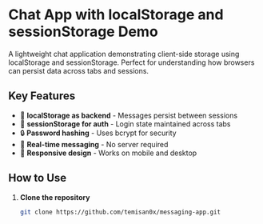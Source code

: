 # Chat App with localStorage and sessionStorage Demo

A lightweight chat application demonstrating client-side storage using localStorage and sessionStorage. Perfect for understanding how browsers can persist data across tabs and sessions.

## Key Features

- 💾 **localStorage as backend** - Messages persist between sessions
- 🔐 **sessionStorage for auth** - Login state maintained across tabs
- 🔒 **Password hashing** - Uses bcrypt for security
- 💬 **Real-time messaging** - No server required
- 📱 **Responsive design** - Works on mobile and desktop

## How to Use

1. **Clone the repository**
   ```bash
   git clone https://github.com/temisan0x/messaging-app.git

